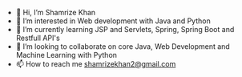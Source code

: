 - 👋 Hi, I’m Shamrize Khan
- 👀 I’m interested in Web development with Java and Python
- 🌱 I’m currently learning JSP and Servlets, Spring, Spring Boot and Restfull API's
- 💞️ I’m looking to collaborate on core Java, Web Development and Machine Learning with Python
- 📫 How to reach me shamrizekhan2@gmail.com

<!---
sparrow31/sparrow31 is a ✨ special ✨ repository because its `README.md` (this file) appears on your GitHub profile.
You can click the Preview link to take a look at your changes.
--->
